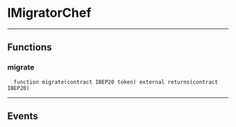 # IMigratorChef




___

## Functions

### migrate

```solidity
  function migrate(contract IBEP20 token) external returns(contract IBEP20)
```





___

## Events


